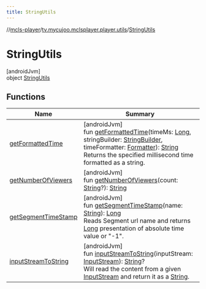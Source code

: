 ```yaml
---
title: StringUtils
---
```

//[mcls-player](../../../index.html)/[tv.mycujoo.mclsplayer.player.utils](../index.html)/[StringUtils](index.html)



# StringUtils



[androidJvm]\
object [StringUtils](index.html)



## Functions


| Name | Summary |
|---|---|
| [getFormattedTime](get-formatted-time.html) | [androidJvm]<br>fun [getFormattedTime](get-formatted-time.html)(timeMs: [Long](https://kotlinlang.org/api/latest/jvm/stdlib/kotlin/-long/index.html), stringBuilder: [StringBuilder](https://kotlinlang.org/api/latest/jvm/stdlib/kotlin.text/-string-builder/index.html), timeFormatter: [Formatter](https://developer.android.com/reference/kotlin/java/util/Formatter.html)): [String](https://kotlinlang.org/api/latest/jvm/stdlib/kotlin/-string/index.html)<br>Returns the specified millisecond time formatted as a string. |
| [getNumberOfViewers](get-number-of-viewers.html) | [androidJvm]<br>fun [getNumberOfViewers](get-number-of-viewers.html)(count: [String](https://kotlinlang.org/api/latest/jvm/stdlib/kotlin/-string/index.html)?): [String](https://kotlinlang.org/api/latest/jvm/stdlib/kotlin/-string/index.html) |
| [getSegmentTimeStamp](get-segment-time-stamp.html) | [androidJvm]<br>fun [getSegmentTimeStamp](get-segment-time-stamp.html)(name: [String](https://kotlinlang.org/api/latest/jvm/stdlib/kotlin/-string/index.html)): [Long](https://kotlinlang.org/api/latest/jvm/stdlib/kotlin/-long/index.html)<br>Reads Segment url name and returns [Long](https://kotlinlang.org/api/latest/jvm/stdlib/kotlin/-long/index.html) presentation of absolute time value or &quot;-1&quot;. |
| [inputStreamToString](input-stream-to-string.html) | [androidJvm]<br>fun [inputStreamToString](input-stream-to-string.html)(inputStream: [InputStream](https://developer.android.com/reference/kotlin/java/io/InputStream.html)): [String](https://kotlinlang.org/api/latest/jvm/stdlib/kotlin/-string/index.html)?<br>Will read the content from a given [InputStream](https://developer.android.com/reference/kotlin/java/io/InputStream.html) and return it as a [String](https://kotlinlang.org/api/latest/jvm/stdlib/kotlin/-string/index.html). |

